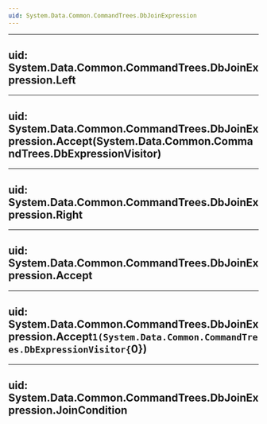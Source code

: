 ```yaml
---
uid: System.Data.Common.CommandTrees.DbJoinExpression
---
```


---
uid: System.Data.Common.CommandTrees.DbJoinExpression.Left
---

---
uid: System.Data.Common.CommandTrees.DbJoinExpression.Accept(System.Data.Common.CommandTrees.DbExpressionVisitor)
---

---
uid: System.Data.Common.CommandTrees.DbJoinExpression.Right
---

---
uid: System.Data.Common.CommandTrees.DbJoinExpression.Accept
---

---
uid: System.Data.Common.CommandTrees.DbJoinExpression.Accept``1(System.Data.Common.CommandTrees.DbExpressionVisitor{``0})
---

---
uid: System.Data.Common.CommandTrees.DbJoinExpression.JoinCondition
---

